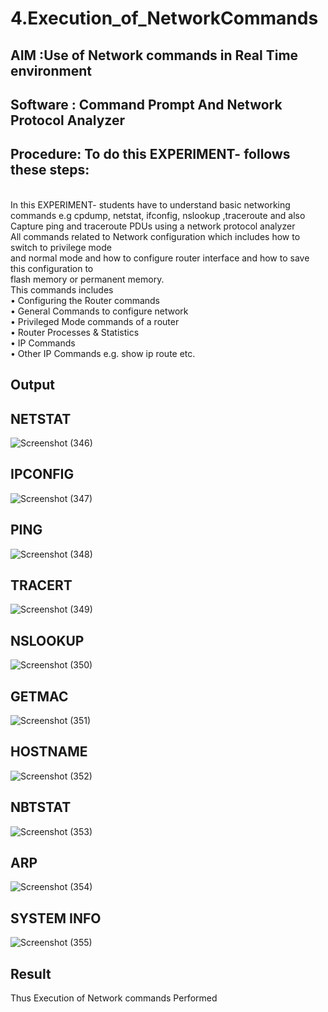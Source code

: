 # 4.Execution_of_NetworkCommands
## AIM :Use of Network commands in Real Time environment
## Software : Command Prompt And Network Protocol Analyzer
## Procedure: To do this EXPERIMENT- follows these steps:
<BR>
In this EXPERIMENT- students have to understand basic networking commands e.g cpdump, netstat, ifconfig, nslookup ,traceroute and also Capture ping and traceroute PDUs using a network protocol analyzer 
<BR>
All commands related to Network configuration which includes how to switch to privilege mode
<BR>
and normal mode and how to configure router interface and how to save this configuration to
<BR>
flash memory or permanent memory.
<BR>
This commands includes
<BR>
• Configuring the Router commands
<BR>
• General Commands to configure network
<BR>
• Privileged Mode commands of a router 
<BR>
• Router Processes & Statistics
<BR>
• IP Commands
<BR>
• Other IP Commands e.g. show ip route etc.
<BR>

## Output
## NETSTAT
![Screenshot (346)](https://github.com/user-attachments/assets/79718c8d-b666-47d5-816a-bf4c1a79879e)

## IPCONFIG
![Screenshot (347)](https://github.com/user-attachments/assets/2a5cbc61-4024-43b2-b485-d4984e585a3d)

## PING
![Screenshot (348)](https://github.com/user-attachments/assets/dd094dc6-8f24-4c9d-a773-d4fd59488761)

## TRACERT
![Screenshot (349)](https://github.com/user-attachments/assets/f3f460b9-2fff-4dca-9357-3c72c6ae6d94)

## NSLOOKUP
![Screenshot (350)](https://github.com/user-attachments/assets/2ad29311-a4d8-4656-ae6a-b8093137d43e)

## GETMAC
![Screenshot (351)](https://github.com/user-attachments/assets/30c7ad6a-f7c3-48ca-b8d2-0e5495bcf30e)

## HOSTNAME
![Screenshot (352)](https://github.com/user-attachments/assets/3b9f7472-4ae0-44c3-b98f-a9855f128a67)

## NBTSTAT
![Screenshot (353)](https://github.com/user-attachments/assets/e0814785-c3e4-40e4-b12a-cb04c5f74a6b)

## ARP
![Screenshot (354)](https://github.com/user-attachments/assets/3dfd66c9-f734-4a00-a98c-9bbd08e5e5fc)

## SYSTEM INFO
![Screenshot (355)](https://github.com/user-attachments/assets/35026e36-5beb-4332-b471-23bf2e9a0d7b)

## Result
Thus Execution of Network commands Performed 
